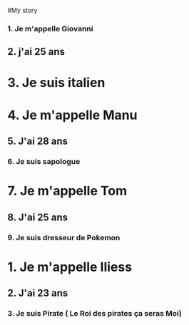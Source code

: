 #My story

### 1. Je m'appelle Giovanni
## 2. j'ai 25 ans
# 3. Je suis italien
# 4. Je m'appelle Manu
## 5. J'ai 28 ans
### 6. Je suis sapologue
# 7. Je m'appelle Tom
## 8. J'ai 25 ans
### 9. Je suis dresseur de Pokemon
# 1. Je m'appelle Iliess
## 2. J'ai 23 ans
### 3. Je suis Pirate ( Le Roi des pirates ça seras Moi)
